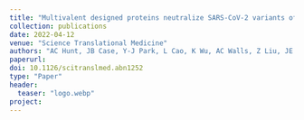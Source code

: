 ```yaml
---
title: "Multivalent designed proteins neutralize SARS-CoV-2 variants of concern and confer protection against infection in mice"
collection: publications
date: 2022-04-12
venue: "Science Translational Medicine"
authors: "AC Hunt, JB Case, Y-J Park, L Cao, K Wu, AC Walls, Z Liu, JE Bowen, H-W Yeh, S Saini, L Helms, YT Zhao, T-Y Hsiang, TN Starr, I Goreshnik, L Kozodoy, L Carter, R Ravichandran, LB Green, WL Matochko, CA Thomson, B Vögeli, A Krüger, LA VanBlargan, RE Chen, B Ying, AL Bailey, NM Kafai, SE Boyken, A Ljubetič, N Edman, G Ueda, CM Chow, M Johnson, A Addetia, M-J Navarro, N Panpradist, M Gale, BS Freedman, JD Bloom, H Ruohola-Baker, SPJ Whelan, L Stewart, MS Diamond, D Veesler, MC Jewett, D Baker"
paperurl:
doi: 10.1126/scitranslmed.abn1252
type: "Paper"
header:
  teaser: "logo.webp"
project:
---
```


